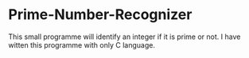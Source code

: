 # Prime-Number-Recognizer
This small programme will identify an integer if it is prime or not. I have witten this programme with only C language.
